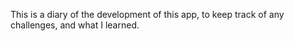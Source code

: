 This is a diary of the development of this app, to keep track of any challenges, and what I learned.
